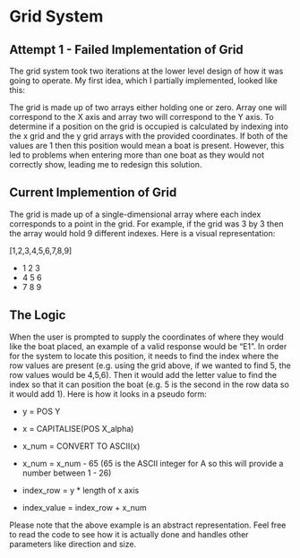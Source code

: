 # Grid System

## Attempt 1 - Failed Implementation of Grid
The grid system took two iterations at the lower level design of how it was going to operate. My first idea, which I partially implemented, looked like this:

The grid is made up of two arrays either holding one or zero. Array one will correspond to the X axis and array two will correspond to the Y axis. To determine if a position on the grid is occupied is calculated by indexing into the x grid and the y grid arrays with the provided coordinates. If both of the values are 1 then this position would mean a boat is present. However, this led to problems when entering more than one boat as they would not correctly show, leading me to redesign this solution.

## Current Implemention of Grid
The grid is made up of a single-dimensional array where each index corresponds to a point in the grid. For example, if the grid was 3 by 3 then the array would hold 9 different indexes. Here is a visual representation:

[1,2,3,4,5,6,7,8,9]

- 1 2 3 
- 4 5 6
- 7 8 9

## The Logic

When the user is prompted to supply the coordinates of where they would like the boat placed, an example of a valid response would be “E1”. In order for the system to locate this position, it needs to find the index where the row values are present (e.g. using the grid above, if we wanted to find 5, the row values would be 4,5,6). Then it would add the letter value to find the index so that it can position the boat (e.g. 5 is the second in the row data so it would add 1). Here is how it looks in a pseudo form:

- y = POS Y
- x = CAPITALISE(POS X_alpha)
- x_num = CONVERT TO ASCII(x)
- x_num = x_num - 65	(65 is the ASCII integer for A so this will provide a number between 1 - 26)

- index_row = y * length of x axis
- index_value = index_row + x_num

Please note that the above example is an abstract representation. Feel free to read the code to see how it is actually done and handles other parameters like direction and size.
